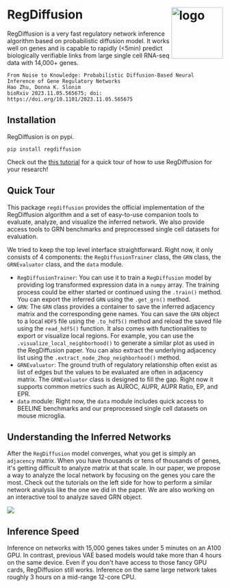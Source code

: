 # RegDiffusion <img src="https://raw.githubusercontent.com/TuftsBCB/RegDiffusion/master/docs/_static/regdiffusion.png" align="right" alt="logo" width="120" height = "120" style = "border: none; float: right;">

RegDiffusion is a very fast regulatory network inference algorithm based on probabilistic diffusion model. It works well on genes and is capable to rapidly (<5min) predict biologically verifiable links from large single cell RNA-seq data with 14,000+ genes.

```
From Noise to Knowledge: Probabilistic Diffusion-Based Neural Inference of Gene Regulatory Networks
Hao Zhu, Donna K. Slonim
bioRxiv 2023.11.05.565675; doi: https://doi.org/10.1101/2023.11.05.565675
```


## Installation

RegDiffusion is on pypi.

```
pip install regdiffusion
```

Check out the [this tutorial](https://tuftsbcb.github.io/RegDiffusion/quick_tour.html) for a quick tour of how to use RegDiffusion for your research!

## Quick Tour
This package `regdiffusion` provides the official implementation of the
RegDiffusion algorithm and a set of easy-to-use companion tools to evaluate,
analyze, and visualize the inferred network. We also provide access tools to 
GRN benchmarks and preprocessed single cell datasets for evaluation. 

We tried to keep the top level interface straightforward. Right now, it only 
consists of 4 components: the `RegDiffusionTrainer` class, the `GRN` class, the 
`GRNEvaluator` class, and the `data` module. 

- `RegDiffusionTrainer`: You can use it to train a `RegDiffusion` model by 
  providing log transformed expression data in a `numpy` array. The training
  process could be either started or continued using the `.train()` method. You 
  can export the inferred `GRN` using the `.get_grn()` method.
- `GRN`: The `GRN` class provides a container to save the inferred adjacency
  matrix and the corresponding gene names. You can save the `GRN` object to 
  a local `HDF5` file using the `.to_hdf5()` method and reload the saved file 
  using the `read_hdf5()` function. It also comes with functionalities to 
  export or visualize local regions. For example, you can use the 
  `.visualize_local_neighborhood()` to generate a similar plot as used in 
  the RegDiffusion paper. You can also extract the underlying adjacency list 
  using the `.extract_node_2hop_neighborhood()` method.
- `GRNEvaluator`: The ground truth of regulatory relationship often exist as 
  list of edges but the values to be evaluated are often in adjacency matrix. 
  The `GRNEvaluator` class is designed to fill the gap. Right now it supports
  common metrics such as AUROC, AUPR, AUPR Ratio, EP, and EPR. 
- `data` module: Right now, the `data` module includes quick access to BEELINE 
  benchmarks and our preprocessed single cell datasets on mouse microglia. 

## Understanding the Inferred Networks
After the `RegDiffusion` model converges, what you get is simply an 
`adjacency` matrix. When you have thousands or tens of thousands of genes, 
it's getting difficult to analyze matrix at that scale. In our paper, we 
propose a way to analyze the local network by focusing on the genes you care 
the most. Check out the tutorials on the left side for how to perform a similar 
network analysis like the one we did in the paper. We are also working on an 
interactive tool to analyze saved GRN object. 

![](https://raw.githubusercontent.com/TuftsBCB/RegDiffusion/master/resources/apoe_reg.png)

## Inference Speed
Inference on networks with 15,000 genes takes under 5 minutes on an A100 GPU. 
In contrast, previous VAE based models would take more than 4 hours on the same 
device. Even if you don't have access to those fancy GPU cards, RegDiffusion 
still works. Inference on the same large network takes roughly 3 hours on a 
mid-range 12-core CPU. 